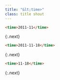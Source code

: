```yaml
---
title: "&lt;time>"
class: title shout
---
```

```html
<time>2011-11</time>
```
{:.next}
```html
<time>2011-11-18</time>
```
{:.next}
```html
<time>11-18</time>
```
{:.next}
